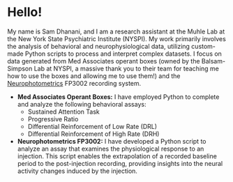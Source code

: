 # Hello!

My name is Sam Dhanani, and I am a research assistant at the Muhle Lab at the New York State Psychiatric Institute (NYSPI). My work primarily involves the analysis of behavioral and neurophysiological data, utilizing custom-made Python scripts to process and interpret complex datasets. I focus on data generated from Med Associates operant boxes (owned by the Balsam-Simpson Lab at NYSPI, a massive thank you to their team for teaching me how to use the boxes and allowing me to use them!) and the [Neurophotometrics](https://neurophotometrics.com/) FP3002 recording system.
- **Med Associates Operant Boxes:** I have employed Python to complete and analyze the following behavioral assays:
  - Sustained Attention Task
  - Progressive Ratio
  - Differential Reinforcement of Low Rate (DRL)
  - Differential Reinforcement of High Rate (DRH)
- **Neurophotometrics FP3002:** I have developed a Python script to analyze an assay that examines the physiological response to an injection. This script enables the extrapolation of a recorded baseline period to the post-injection recording, providing insights into the neural activity changes induced by the injection.



<!---
samfdhanani/samfdhanani is a ✨ special ✨ repository because its `README.md` (this file) appears on your GitHub profile.
You can click the Preview link to take a look at your changes.
--->
